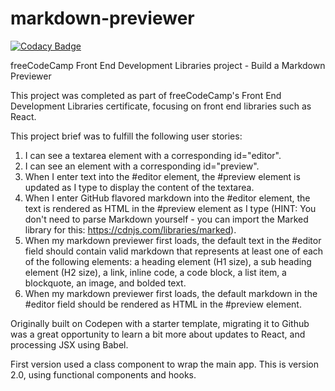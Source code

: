 # markdown-previewer

[![Codacy Badge](https://app.codacy.com/project/badge/Grade/8467d756aedd4d6e98e1d46c3379982a)](https://www.codacy.com/gh/tupelobound/markdown-previewer/dashboard?utm_source=github.com&amp;utm_medium=referral&amp;utm_content=tupelobound/markdown-previewer&amp;utm_campaign=Badge_Grade)

freeCodeCamp Front End Development Libraries project - Build a Markdown Previewer

This project was completed as part of freeCodeCamp's Front End Development Libraries certificate, focusing on front end libraries such as React.

This project brief was to fulfill the following user stories:

1.  I can see a textarea element with a corresponding id="editor".
2.  I can see an element with a corresponding id="preview".
3.  When I enter text into the #editor element, the #preview element is updated as I type to display the content of the textarea.
4.  When I enter GitHub flavored markdown into the #editor element, the text is rendered as HTML in the #preview element as I type (HINT: You don't need to parse Markdown yourself - you can import the Marked library for this: https://cdnjs.com/libraries/marked).
5.  When my markdown previewer first loads, the default text in the #editor field should contain valid markdown that represents at least one of each of the following elements: a heading element (H1 size), a sub heading element (H2 size), a link, inline code, a code block, a list item, a blockquote, an image, and bolded text.
6.  When my markdown previewer first loads, the default markdown in the #editor field should be rendered as HTML in the #preview element.

Originally built on Codepen with a starter template, migrating it to Github was a great opportunity to learn a bit more about updates to React, and processing JSX using Babel. 

First version used a class component to wrap the main app. This is version 2.0, using functional components and hooks.
